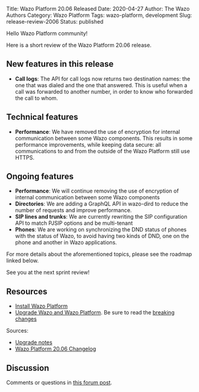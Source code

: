 Title: Wazo Platform 20.06 Released
Date: 2020-04-27
Author: The Wazo Authors
Category: Wazo Platform
Tags: wazo-platform, development
Slug: release-review-2006
Status: published

Hello Wazo Platform community!

Here is a short review of the Wazo Platform 20.06 release.

## New features in this release

* **Call logs**: The API for call logs now returns two destination names: the one that was dialed and the one that answered. This is useful when a call was forwarded to another number, in order to know who forwarded the call to whom.

## Technical features

* **Performance**: We have removed the use of encryption for internal communication between some Wazo components. This results in some performance improvements, while keeping data secure: all communications to and from the outside of the Wazo Platform still use HTTPS.

## Ongoing features

* **Performance**: We will continue removing the use of encryption of internal communication between some Wazo components
* **Directories**: We are adding a GraphQL API in wazo-dird to reduce the number of requests and improve performance.
* **SIP lines and trunks**: We are currently rewriting the SIP configuration API to match PJSIP options and be multi-tenant
* **Phones**: We are working on synchronizing the DND status of phones with the status of Wazo, to avoid having two kinds of DND, one on the phone and another in Wazo applications.


For more details about the aforementioned topics, please see the roadmap linked below.

See you at the next sprint review!

## Resources

* [Install Wazo Platform](/uc-doc/installation/install-system)
* [Upgrade Wazo and Wazo Platform](/uc-doc/upgrade/). Be sure to read the [breaking changes](/uc-doc/upgrade/upgrade_notes#20-06)

Sources:

* [Upgrade notes](/uc-doc/upgrade/upgrade_notes#20-06)
* [Wazo Platform 20.06 Changelog](https://wazo-dev.atlassian.net/issues/?jql=project%3DWAZO%20AND%20fixVersion%3D20.06)

## Discussion

Comments or questions in [this forum post](https://wazo-platform.discourse.group/t/blog-wazo-platform-20-06-released).
